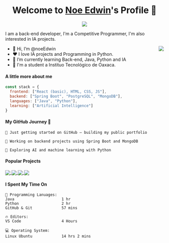 <p align="center">
  <h1 align="center">Welcome to <a href="https://github.com/noeEdwin">Noe Edwin</a>'s Profile 👋</h1>
</p>
<p align="center">
  <a align="center" href="https://github.com/DenverCoder1/readme-typing-svg"><img src="https://readme-typing-svg.herokuapp.com?&font=IBM+Plex+Sans&color=F72EE2&size=25&lines=Welcome+to+my+GitHub+Profile!;I'm+a+Back+end+developer;I'm+a+competitive+programmer;" /></a>
</p>
<p>I am a back-end developer, I'm a Competitive Programmer, I'm also interested in IA projects.</p>
<img align="right" src="https://media.giphy.com/media/M9gbBd9nbDrOTu1Mqx/giphy.gif">
<ul>
  <li>👋 Hi, I’m @noeEdwin</li>
  <li>❤️ I love IA projects and Programming in Python.</li>
  <li>🌱 I’m currently learning Back-end, Java, Python and IA</li>
  <li>💼 I'm a student a Instituo Tecnológico de Oaxaca.</li>
</ul>

#### A little more about me
```javascript
const stack = {
  frontend: ["React (basic), HTML, CSS, JS"],
  backend: ["Spring Boot", "PostgreSQL", "MongoDB"],
  languages: ["Java", "Python"],
  learning: ["Artificial Intelligence"]
}
```

#### My GitHub Journey :rocket:

    🌱 Just getting started on GitHub – building my public portfolio

    🔧 Working on backend projects using Spring Boot and MongoDB

    🤖 Exploring AI and machine learning with Python


#### Popular Projects
<a href="https://github.com/noeEdwin/Heredity">
  <!-- Change the `github-readme-stats.anuraghazra1.vercel.app` to `github-readme-stats.vercel.app`  -->
  <img align="center" src="https://github-readme-stats.anuraghazra1.vercel.app/api/pin/?username=noeEdwin&repo=Heredity&theme=onedark"/>
</a>
<a href="https://github.com/noeEdwin/Pagerank">
  <!-- Change the `github-readme-stats.anuraghazra1.vercel.app` to `github-readme-stats.vercel.app`  -->
  <img align="center" src="https://github-readme-stats.anuraghazra1.vercel.app/api/pin/?username=noeEdwin&repo=Pagerank&theme=onedark"/>
</a>
<a href="https://github.com/noeEdwin/Minesweeper">
  <!-- Change the `github-readme-stats.anuraghazra1.vercel.app` to `github-readme-stats.vercel.app`  -->
  <img align="center" src="https://github-readme-stats.anuraghazra1.vercel.app/api/pin/?username=noeEdwin&repo=Minesweeper&theme=onedark"/>
</a>
<a href="https://github.com/noeEdwin/Tic-Tac-Toe">
  <!-- Change the `github-readme-stats.anuraghazra1.vercel.app` to `github-readme-stats.vercel.app`  -->
  <img align="center" src="https://github-readme-stats.anuraghazra1.vercel.app/api/pin/?username=noeEdwin&repo=Tic-Tac-Toe&theme=onedark"/>
</a>




#### I Spent My Time On
```text
💬 Programming Lanuages:
Java                     1 hr     
Python                   2 hr          
GitHub & Git             57 mins            

🔥 Editors:
VS Code                  4 Hours         

💻 Operating System:
Linux Ubuntu             14 hrs 2 mins    
```

